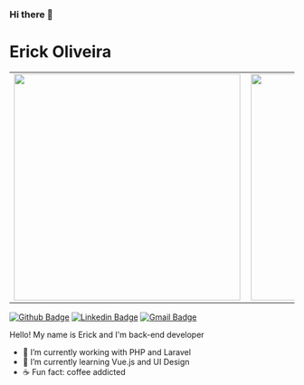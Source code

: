 ### Hi there 👋

# Erick Oliveira

<center>
<table>
  <tr>
      <td><img width="400px" align="left" src="https://github-readme-stats.vercel.app/api/top-langs/?username=Erivks&hide=html&layout=compact&theme=tokyonight" /></td>
      <td><img width="400px" align="left" src="https://github-readme-stats.vercel.app/api?username=Erivks&show_icons=true&include_all_commits=true&theme=tokyonight" /></td>
  </tr>
</table>
</center>

[![Github Badge](https://img.shields.io/badge/-Github-000?style=flat-square&logo=Github&logoColor=white&link=https://github.com/lucasgdb)](https://github.com/Erivks)
[![Linkedin Badge](https://img.shields.io/badge/-LinkedIn-blue?style=flat-square&logo=Linkedin&logoColor=white&link=https://www.linkedin.com/in/erick-oliveira-dos-santos-0678a5185/)](https://www.linkedin.com/in/erick-oliveira-dos-santos-0678a5185/)
[![Gmail Badge](https://img.shields.io/badge/-Gmail-c14438?style=flat-square&logo=Gmail&logoColor=white&link=mailto:mordecai.es27@gmail.com)](mailto:mordecai.es27@gmail.com)

Hello! My name is Erick and I'm back-end developer

- 🔭 I’m currently working with PHP and Laravel
- 🌱 I’m currently learning Vue.js and UI Design
- ☕ Fun fact: coffee addicted

